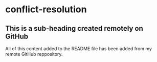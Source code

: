 # conflict-resolution

## This is a sub-heading created remotely on GitHub

All of this content added to the README file has been added from my remote GitHub reppository.
